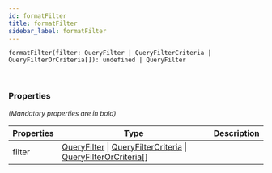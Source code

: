 ```yaml
---
id: formatFilter
title: formatFilter
sidebar_label: formatFilter
---
```


```tsx
formatFilter(filter: QueryFilter | QueryFilterCriteria | QueryFilterOrCriteria[]): undefined | QueryFilter
```
<br/>



### Properties

<font size="2"><i>(Mandatory properties are in bold)</i></font>

| Properties | Type | Description |
| --------- | ---- | ----------- |
| filter | [QueryFilter](/framework-api/interfaces/QueryFilter.md) \| [QueryFilterCriteria](/framework-api/interfaces/QueryFilterCriteria.md) \| [QueryFilterOrCriteria](/framework-api/types/QueryFilterOrCriteria.md)[] |  |

